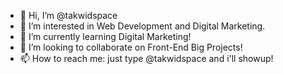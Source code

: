 - 👋 Hi, I’m @takwidspace
- 👀 I’m interested in Web Development and Digital Marketing.
- 🌱 I’m currently learning Digital Marketing!
- 💞️ I’m looking to collaborate on Front-End Big Projects!
- 📫 How to reach me: just type @takwidspace and i'll showup!

<!---
takwidspace/takwidspace is a ✨ special ✨ repository because its `README.md` (this file) appears on your GitHub profile.
You can click the Preview link to take a look at your changes.
--->
